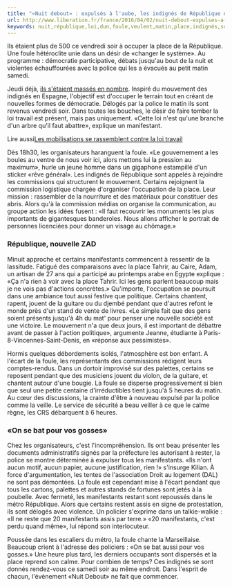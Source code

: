 ```yaml
---
title: "«Nuit debout» : expulsés à l'aube, les indignés de République ne veulent rien lâcher"
url: http://www.liberation.fr/france/2016/04/02/nuit-debout-expulses-a-l-aube-les-indignes-de-republique-ne-veulent-rien-lacher_1443528
keywords: nuit,république,loi,dun,foule,veulent,matin,place,indignés,soir,laube,mouvement,lâcher,manifestants,expulsés
---
```

Ils étaient plus de 500 ce vendredi soir à occuper la place de la République. Une foule hétéroclite unie dans un désir de «changer le système». Au programme : démocratie participative, débats jusqu'au bout de la nuit et violentes échauffourées avec la police qui les a évacués au petit matin samedi.

Jeudi déjà, [ils s'étaient massés en nombre](https://www.liberation.fr/direct/mobilisation-contre-la-loi-travail_131/). Inspiré du mouvement des indignés en Espagne, l'objectif est d'occuper le terrain tout en créant de nouvelles formes de démocratie. Délogés par la police le matin ils sont revenus vendredi soir. Dans toutes les bouches, le désir de faire tomber la loi travail est présent, mais pas uniquement. «Cette loi n'est qu'une branche d'un arbre qu'il faut abattre», explique un manifestant.

Lire aussi[Les mobilisations se rassemblent contre la loi travail](https://www.liberation.fr/france/2016/03/30/les-mobilisations-se-rassemblent-contre-la-loi-travail_1442950)

Dès 18h30, les organisateurs haranguent la foule. «Le gouvernement a les boules au ventre de nous voir ici, alors mettons lui la pression au maximum», hurle un jeune homme dans un gigaphone estampillé d'un sticker «rêve général». Les indignés de République sont appelés à rejoindre les commissions qui structurent le mouvement. Certains rejoignent la commission logistique chargée d'organiser l'occupation de la place. Leur mission : rassembler de la nourriture et des matériaux pour constituer des abris. Alors qu'à la commission médias on organise la communication, au groupe action les idées fusent : «Il faut recouvrir les monuments les plus importants de gigantesques banderoles. Nous allons afficher le portrait de personnes licenciées pour donner un visage au chômage.»

### République, nouvelle ZAD

Minuit approche et certains manifestants commencent à ressentir de la lassitude. Fatigué des comparaisons avec la place Tahrir, au Caire, Adam, un artisan de 27 ans qui a participé au printemps arabe en Egypte explique : «Ça n'a rien à voir avec la place Tahrir. Ici les gens parlent beaucoup mais je ne vois pas d'actions concrètes.» Qu'importe, l'occupation se poursuit dans une ambiance tout aussi festive que politique. Certains chantent, rapent, jouent de la guitare ou du djembé pendant que d'autres refont le monde près d'un stand de vente de livres. «Le simple fait que des gens soient présents jusqu'à 4h du mat' pour penser une nouvelle société est une victoire. Le mouvement n'a que deux jours, il est important de débattre avant de passer à l'action politique», argumente Jeanne, étudiante à Paris-8-Vincennes-Saint-Denis, en «réponse aux pessimistes».

Hormis quelques débordements isolés, l'atmosphère est bon enfant. A l'écart de la foule, les représentants des commissions rédigent leurs comptes-rendus. Dans un dortoir improvisé sur des palettes, certains se reposent pendant que des musiciens jouent du violon, de la guitare, et chantent autour d'une bougie. La foule se disperse progressivement si bien que seul une petite centaine d'irréductibles tient jusqu'à 5 heures du matin. Au cœur des discussions, la crainte d'être à nouveau expulsé par la police comme la veille. Le service de sécurité a beau veiller à ce que le calme règne, les CRS débarquent à 6 heures.

### «On se bat pour vos gosses»

Chez les organisateurs, c'est l'incompréhension. Ils ont beau présenter les documents administratifs signés par la préfecture les autorisant à rester, la police se montre déterminée à expulser tous les manifestants. «Ils n'ont aucun motif, aucun papier, aucune justification, rien !» s'insurge Kilian. À force d'argumentation, les tentes de l'association Droit au logement (DAL) ne sont pas démontées. La foule est cependant mise à l'écart pendant que tous les cartons, palettes et autres stands de fortunes sont jetés à la poubelle. Avec fermeté, les manifestants restant sont repoussés dans le métro République. Alors que certains restent assis en signe de protestation, ils sont délogés avec violence. Un policier s'exprime dans un talkie-walkie : «Il ne reste que 20 manifestants assis par terre.» «20 manifestants, c'est perdu quand même», lui répond son interlocuteur.

Poussée dans les escaliers du métro, la foule chante la Marseillaise. Beaucoup crient à l'adresse des policiers : «On se bat aussi pour vos gosses.» Une heure plus tard, les derniers occupants sont dispersés et la place reprend son calme. Pour combien de temps? Ces indignés se sont donnés rendez-vous ce samedi soir au même endroit. Dans l'esprit de chacun, l'événement «Nuit Debout» ne fait que commencer.
